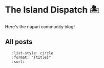 # The Island Dispatch 🏝️

Here's the napari community blog!

## All posts

```{postlist}
   :list-style: circle
   :format: "{title}"
   :sort:
```
